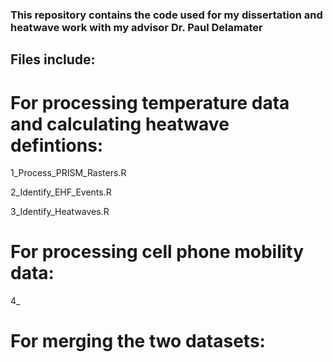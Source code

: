 ### This repository contains the code used for my dissertation and heatwave work with my advisor Dr. Paul Delamater

## Files include: 

# For processing temperature data and calculating heatwave defintions: 

1_Process_PRISM_Rasters.R

2_Identify_EHF_Events.R

3_Identify_Heatwaves.R

# For processing cell phone mobility data: 

4_

# For merging the two datasets: 

